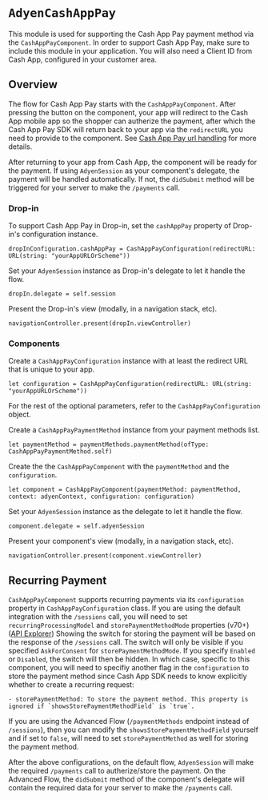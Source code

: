 # ``AdyenCashAppPay``

This module is used for supporting the Cash App Pay payment method via the `CashAppPayComponent`. In order to support Cash App Pay, make sure to include this module in your application.
You will also need a Client ID from Cash App, configured in your customer area. 

## Overview

The flow for Cash App Pay starts with the `CashAppPayComponent`. After pressing the button on the component, your app will redirect to the Cash App mobile app so the shopper can autherize the payment, after which the Cash App Pay SDK will return back to your app via the `redirectURL` you need to provide to the component. 
See [Cash App Pay url handling](https://github.com/cashapp/cash-app-pay-ios-sdk#implement-url-handling-) for more details.

After returning to your app from Cash App, the component will be ready for the payment. If using `AdyenSession` as your component's delegate, the payment will be handled automatically.
If not, the `didSubmit` method will be triggered for your server to make the `/payments` call. 

### Drop-in
To support Cash App Pay in Drop-in, set the `cashAppPay` property of Drop-in's configuration instance.
```
dropInConfiguration.cashAppPay = CashAppPayConfiguration(redirectURL: URL(string: "yourAppURLOrScheme"))
```

Set your `AdyenSession` instance as Drop-in's delegate to let it handle the flow.
```
dropIn.delegate = self.session
```

Present the Drop-in's view (modally, in a navigation stack, etc).
```
navigationController.present(dropIn.viewController)
```

### Components
Create a `CashAppPayConfiguration` instance with at least the redirect URL that is unique to your app. 

```
let configuration = CashAppPayConfiguration(redirectURL: URL(string: "yourAppURLOrScheme"))
```
For the rest of the optional parameters, refer to the `CashAppPayConfiguration` object.

Create a `CashAppPayPaymentMethod` instance from your payment methods list.
```
let paymentMethod = paymentMethods.paymentMethod(ofType: CashAppPayPaymentMethod.self)
```

Create the the `CashAppPayComponent` with the `paymentMethod` and the `configuration`.
```
let component = CashAppPayComponent(paymentMethod: paymentMethod, context: adyenContext, configuration: configuration)
```

Set your `AdyenSession` instance as the delegate to let it handle the flow.
```
component.delegate = self.adyenSession
```

Present your component's view (modally, in a navigation stack, etc).
```
navigationController.present(component.viewController)
```

## Recurring Payment
`CashAppPayComponent` supports recurring payments via its `configuration` property in `CashAppPayConfiguration` class. 
If you are using the default integration with the `/sessions` call, you will need to set `recurringProcessingModel` and `storePaymentMethodMode` properties (v70+) ([API Explorer](https://docs.adyen.com/api-explorer/Checkout/70/post/sessions#request-storePaymentMethodMode))
Showing the switch for storing the payment will be based on the response of the `/sessions` call. The switch will only be visible if you specified `AskForConsent` for `storePaymentMethodMode`. If you specify `Enabled` or `Disabled`, the switch will then be hidden. In which case, specific to this component, you will need to specifiy another flag in the `configuration` to store the payment method since Cash App SDK needs to know explicitly whether to create a recurring request:
```
- storePaymentMethod: To store the payment method. This property is ignored if `showsStorePaymentMethodField` is `true`.
```

If you are using the Advanced Flow (`/paymentMethods` endpoint instead of `/sessions`), then you can modify the `showsStorePaymentMethodField` yourself and if set to `false`, will need to set `storePaymentMethod` as well for storing the payment method.

After the above configurations, on the default flow, `AdyenSession` will make the required `/payments` call to autherize/store the payment.
On the Advanced Flow, the `didSubmit` method of the component's delegate will contain the required data for your server to make the `/payments` call.
